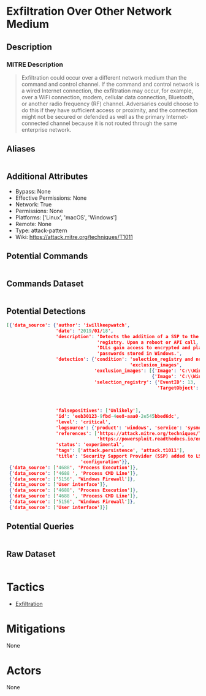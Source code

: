 
# Exfiltration Over Other Network Medium

## Description

### MITRE Description

> Exfiltration could occur over a different network medium than the command and control channel. If the command and control network is a wired Internet connection, the exfiltration may occur, for example, over a WiFi connection, modem, cellular data connection, Bluetooth, or another radio frequency (RF) channel. Adversaries could choose to do this if they have sufficient access or proximity, and the connection might not be secured or defended as well as the primary Internet-connected channel because it is not routed through the same enterprise network.

## Aliases

```

```

## Additional Attributes

* Bypass: None
* Effective Permissions: None
* Network: True
* Permissions: None
* Platforms: ['Linux', 'macOS', 'Windows']
* Remote: None
* Type: attack-pattern
* Wiki: https://attack.mitre.org/techniques/T1011

## Potential Commands

```

```

## Commands Dataset

```

```

## Potential Detections

```json
[{'data_source': {'author': 'iwillkeepwatch',
                  'date': '2019/01/18',
                  'description': 'Detects the addition of a SSP to the '
                                 'registry. Upon a reboot or API call, SSP '
                                 'DLLs gain access to encrypted and plaintext '
                                 'passwords stored in Windows.',
                  'detection': {'condition': 'selection_registry and not '
                                             'exclusion_images',
                                'exclusion_images': [{'Image': 'C:\\Windows\\system32\\msiexec.exe'},
                                                     {'Image': 'C:\\Windows\\syswow64\\MsiExec.exe'}],
                                'selection_registry': {'EventID': 13,
                                                       'TargetObject': ['HKLM\\System\\CurrentControlSet\\Control\\Lsa\\Security '
                                                                        'Packages',
                                                                        'HKLM\\System\\CurrentControlSet\\Control\\Lsa\\OSConfig\\Security '
                                                                        'Packages']}},
                  'falsepositives': ['Unlikely'],
                  'id': 'eeb30123-9fbd-4ee8-aaa0-2e545bbed6dc',
                  'level': 'critical',
                  'logsource': {'product': 'windows', 'service': 'sysmon'},
                  'references': ['https://attack.mitre.org/techniques/T1101/',
                                 'https://powersploit.readthedocs.io/en/latest/Persistence/Install-SSP/'],
                  'status': 'experimental',
                  'tags': ['attack.persistence', 'attack.t1011'],
                  'title': 'Security Support Provider (SSP) added to LSA '
                           'configuration'}},
 {'data_source': ['4688', 'Process Execution']},
 {'data_source': ['4688 ', 'Process CMD Line']},
 {'data_source': ['5156', 'Windows Firewall']},
 {'data_source': ['User interface']},
 {'data_source': ['4688', 'Process Execution']},
 {'data_source': ['4688 ', 'Process CMD Line']},
 {'data_source': ['5156', 'Windows Firewall']},
 {'data_source': ['User interface']}]
```

## Potential Queries

```json

```

## Raw Dataset

```json

```

# Tactics


* [Exfiltration](../tactics/Exfiltration.md)


# Mitigations

None

# Actors

None
